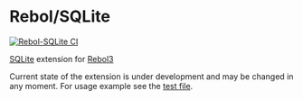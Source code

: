 # Rebol/SQLite

[![Rebol-SQLite CI](https://github.com/Siskin-framework/Rebol-SQLite/actions/workflows/main.yml/badge.svg)](https://github.com/Siskin-framework/Rebol-SQLite/actions/workflows/main.yml)

[SQLite](https://www.sqlite.org/) extension for [Rebol3](https://github.com/Siskin-framework/Rebol)

Current state of the extension is under development and may be changed in any moment.
For usage example see the [test file](tests/sqlite-test.r3).